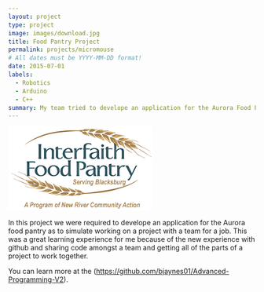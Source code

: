 ```yaml
---
layout: project
type: project
image: images/download.jpg
title: Food Pantry Project
permalink: projects/micromouse
# All dates must be YYYY-MM-DD format!
date: 2015-07-01
labels:
  - Robotics
  - Arduino
  - C++
summary: My team tried to develope an application for the Aurora Food Pantry to track volunteer hours of common volunteers at the pantry.
---
```


<div class="ui small rounded images">
  <img class="ui image" src="https://github.com/bjaynes01/bjaynes01.github.io/blob/master/images/Interfaith_food_pantry_logo_031-1.png">
</div>

In this project we were required to develope an application for the Aurora food pantry as to simulate working on a project with a team for a job.  This was a great learning experience for me because of the new experience with github and sharing code amongst a team and getting all of the parts of a project to work together.  

You can learn more at the (https://github.com/bjaynes01/Advanced-Programming-V2).



